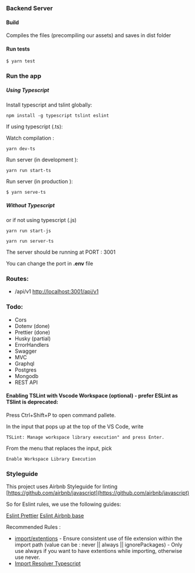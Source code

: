 ### Backend Server

#### Build

Compiles the files (precompiling our assets) and saves in dist folder

#### Run tests

`$ yarn test`

### Run the app

##### Using Typescript

Install typescript and tslint globally:

`npm install -g typescript tslint eslint`

If using typescript (.ts):

Watch compilation :

`yarn dev-ts`

Run server (in development ):

`yarn run start-ts`

Run server (in production ):

`$ yarn serve-ts`


##### Without Typescript

or if not using typescript (.js)

`yarn run start-js`

`yarn run server-ts`


The server should be running at PORT : 3001

You can change the port in **.env** file

### Routes:

- /api/v1 [http://localhost:3001/api/v1](http://localhost:3001/api/v1)

### Todo:

- Cors
- Dotenv (done)
- Prettier (done)
- Husky (partial)
- ErrorHandlers
- Swagger
- MVC
- Graphql
- Postgres
- Mongodb
- REST API


#### Enabling TSLint with Vscode Workspace (optional) - prefer ESLint as TSlint is deprecated:

Press Ctrl+Shift+P to open command pallete.

In the input that pops up at the top of the VS Code, write

`TSLint: Manage workspace library execution" and press
Enter.`

From the menu that replaces the input, pick

`Enable Workspace Library Execution`


### Styleguide

This project uses Airbnb Styleguide for linting [https://github.com/airbnb/javascript](https://github.com/airbnb/javascript)

So for Eslint rules, we use the following guides:

[Eslint Prettier](https://github.com/prettier/eslint-config-prettier)
[Eslint Airbnb base](https://www.npmjs.com/package/eslint-config-airbnb-base)



Recommended Rules :

- [import/extentions](https://github.com/benmosher/eslint-plugin-import/blob/v2.23.3/docs/rules/extensions.md) - Ensure consistent use of file extension within the import path (value can be : never || always || ignorePackages) - Only use always if you want to have extentions while importing, otherwise use never.
- [Import Resolver Typescript](https://github.com/alexgorbatchev/eslint-import-resolver-typescript)